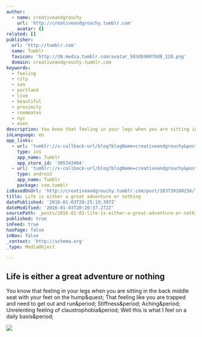 ```yaml
---
author:
  - name: creativeandgrouchy
    url: 'http://creativeandgrouchy.tumblr.com'
    avatar: {}
related: []
publisher:
  url: 'http://tumblr.com'
  name: Tumblr
  favicon: 'http://38.media.tumblr.com/avatar_583db90070d8_128.png'
  domain: creativeandgrouchy.tumblr.com
keywords:
  - feeling
  - city
  - san
  - portland
  - live
  - beautiful
  - proximity
  - roommates
  - nyc
  - even
description: You know that feeling in your legs when you are sitting in the back middle seat with your feet on the hump? That feeling like you are trapped and need to get out and run. Stiffness. Aching. Unrelenting feeling of claustrophobia. Well this is what I feel on a daily basis.
inLanguage: en
app_links:
  - url: 'tumblr://x-callback-url/blog?blogName=creativeandgrouchy&postID=103739280256'
    type: ios
    app_name: Tumblr
    app_store_id: '305343404'
  - url: 'tumblr://x-callback-url/blog?blogName=creativeandgrouchy&postID=103739280256'
    type: android
    app_name: Tumblr
    package: com.tumblr
isBasedOnUrl: 'http://creativeandgrouchy.tumblr.com/post/103739280256/life-is-either-a-great-adventure-or-nothing'
title: Life is either a great adventure or nothing
datePublished: '2016-01-03T20:25:19.397Z'
dateModified: '2016-01-03T20:20:37.272Z'
sourcePath: _posts/2016-01-03-life-is-either-a-great-adventure-or-nothing.md
published: true
inFeed: true
hasPage: false
inNav: false
_context: 'http://schema.org'
_type: MediaObject

---
```

<article style=""><h1>Life is either a great adventure or nothing</h1><p>You know that feeling in your legs when you are sitting in the back middle seat with your feet on the hump&amp;quest; That feeling like you are trapped and need to get out and run&amp;period; Stiffness&amp;period; Aching&amp;period; Unrelenting feeling of claustrophobia&amp;period; Well this is what I feel on a daily basis&amp;period;</p><img src="http://33.media.tumblr.com/a3f37f862254b29caccbd544228f8cd6/tumblr_inline_nfpo5cT5qP1sw31px.jpg" /></article>